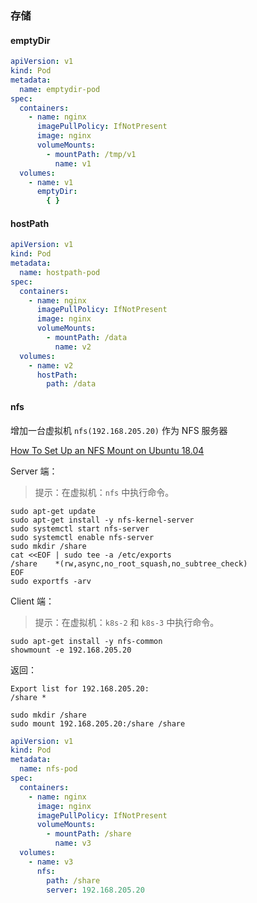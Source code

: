 ### 存储

#### emptyDir

```yaml
apiVersion: v1
kind: Pod
metadata:
  name: emptydir-pod
spec:
  containers:
    - name: nginx
      imagePullPolicy: IfNotPresent
      image: nginx
      volumeMounts:
        - mountPath: /tmp/v1
          name: v1
  volumes:
    - name: v1
      emptyDir:
        { }
```

#### hostPath

```yaml
apiVersion: v1
kind: Pod
metadata:
  name: hostpath-pod
spec:
  containers:
    - name: nginx
      imagePullPolicy: IfNotPresent
      image: nginx
      volumeMounts:
        - mountPath: /data
          name: v2
  volumes:
    - name: v2
      hostPath:
        path: /data
```

#### nfs

增加一台虚拟机 `nfs(192.168.205.20)` 作为 NFS 服务器

[How To Set Up an NFS Mount on Ubuntu 18.04](https://www.digitalocean.com/community/tutorials/how-to-set-up-an-nfs-mount-on-ubuntu-18-04)

Server 端：

> 提示：在虚拟机：`nfs` 中执行命令。

```shell
sudo apt-get update
sudo apt-get install -y nfs-kernel-server
sudo systemctl start nfs-server
sudo systemctl enable nfs-server
sudo mkdir /share
cat <<EOF | sudo tee -a /etc/exports
/share    *(rw,async,no_root_squash,no_subtree_check)
EOF
sudo exportfs -arv
```

Client 端：

> 提示：在虚拟机：`k8s-2` 和 `k8s-3` 中执行命令。

```shell
sudo apt-get install -y nfs-common
showmount -e 192.168.205.20
```

返回：

```shell
Export list for 192.168.205.20:
/share *
```

```shell
sudo mkdir /share
sudo mount 192.168.205.20:/share /share
```

```yaml
apiVersion: v1
kind: Pod
metadata:
  name: nfs-pod
spec:
  containers:
    - name: nginx
      image: nginx
      imagePullPolicy: IfNotPresent
      volumeMounts:
        - mountPath: /share
          name: v3
  volumes:
    - name: v3
      nfs:
        path: /share
        server: 192.168.205.20
```
